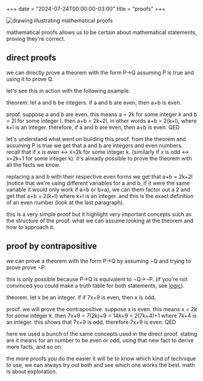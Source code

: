 +++
date = "2024-07-24T00:00:00-03:00"
title = "proofs"
+++

![drawing illustrating mathematical proofs](/proofs.png)

mathematical proofs allows us to be certain about mathematical statements, proving they're correct.

## direct proofs

we can directly prove a theorem with the form P&rarr;Q assuming P is true and using it to prove Q.

let's see this in action with the following example.

theorem: let a and b be integers. if a and b are even, then a+b is even.

proof. suppose a and b are even. this means a = 2k for some integer k and b = 2l for some integer l.
then a+b = 2k+2l, in other words a+b = 2(k+l), where k+l is an integer. therefore, if a and b are even, then a+b is even. QED

let's understand what went on building this proof. from the theorem and assuming P is true we get that a and b are integers and even numbers. recall that if x is even &harr; x=2k for some integer k. (similarly if x is odd &harr; x=2k+1 for some integer k). it's already possible to prove the theorem with all the facts we know.

replacing a and b with their respective even forms we get that a+b = 2k+2l (notice that we're using different variables for a and b, if it were the same variable it would only work if a=b or b=a), we can them factor out a 2 and get that a+b = 2(k+l) where k+l is an integer. and this is the exact definition of an even number (look at the last paragraph).

this is a very simple proof but it highlight very important concepts such as the structure of the proof. what we can assume looking at the theorem and how to approach it.

## proof by contrapositive

we can prove a theorem with the form P&rarr;Q by assuming &not;Q and trying to prove prove &not;P.

this is only possible because P&rarr;Q is equivalent to &not;Q&rarr;&not;P. (if you're not convinced you could make a truth table for both statements, see [logic](/notes/logic)).

theorem. let x be an integer. if if 7x+9 is even, then x is odd.

proof. we will prove the contrapositive. suppose x is even. this means x = 2k for some integer k. then 7x+9 = 7(2k)+9 = 14k+9 = 2(7k+4)+1 where 7k+4 is an integer. this shows that 7x+9 is odd. therefore 7x+9 is even. QED

here we used a bunch of the same concepts used in the direct proof. stating are it means for an number to be even or odd, using that new fact to derive more facts, and so on.

the more proofs you do the easier it will be to know which kind of technique to use, we can always try out both and see which one works the best. math is about exploration.
